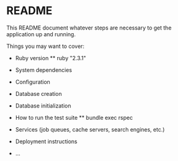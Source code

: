 # README

This README document whatever steps are necessary to get the
application up and running.

Things you may want to cover:

* Ruby version
** ruby "2.3.1"

* System dependencies

* Configuration

* Database creation

* Database initialization

* How to run the test suite
** bundle exec rspec

* Services (job queues, cache servers, search engines, etc.)

* Deployment instructions

* ...
